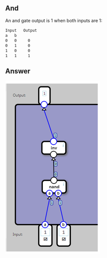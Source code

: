 ## And

An and gate output is 1 when both inputs are 1:

	Input	Output
	a	b	
	0	0	  0
	0	1	  0
	1	0	  0
	1	1	  1


## Answer

![](02_and.png)
